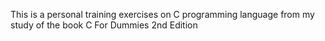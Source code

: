 This is a personal training exercises on C programming language from my study of the book C For Dummies 2nd Edition 
